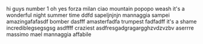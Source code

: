 hi guys
number 1
oh yes
forza milan
ciao
mountain
popopo
weash
it's a wonderful night
summer time
ddfd
sapeljnjnjn
mannaggia sampei
amazingafafasdf
bomber
dasfff
amasterfadfa
trumpest
fadfadff
it's a shame
incrediblegsegsgsg
asdffff
craziest
asdfresgadgragargghzvdzvzbv
aserrre
massimo mael
mannaggia
affabile
